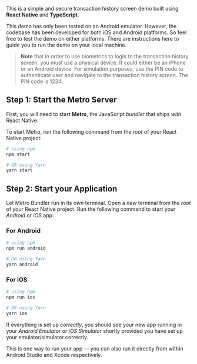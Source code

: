 This is a simple and secure transaction history screen demo built using **React Native** and **TypeScript**.

This demo has only been tested on an Android emulator. However, the codebase has been developed for both iOS and Android platforms. So feel free to test the demo on either platforms. There are instructions here to guide you to run the demo on your local machine.

> **Note** that in order to use biometrics to login to the transaction history screen, you must use a physical device. It could either be an iPhone or an Android device. For simulation purposes, use the PIN code to authenticate user and navigate to the transaction history screen. The PIN code is 1234.

## Step 1: Start the Metro Server

First, you will need to start **Metro**, the JavaScript _bundler_ that ships _with_ React Native.

To start Metro, run the following command from the _root_ of your React Native project:

```bash
# using npm
npm start

# OR using Yarn
yarn start
```

## Step 2: Start your Application

Let Metro Bundler run in its _own_ terminal. Open a _new_ terminal from the _root_ of your React Native project. Run the following command to start your _Android_ or _iOS_ app:

### For Android

```bash
# using npm
npm run android

# OR using Yarn
yarn android
```

### For iOS

```bash
# using npm
npm run ios

# OR using Yarn
yarn ios
```

If everything is set up _correctly_, you should see your new app running in your _Android Emulator_ or _iOS Simulator_ shortly provided you have set up your emulator/simulator correctly.

This is one way to run your app — you can also run it directly from within Android Studio and Xcode respectively.
